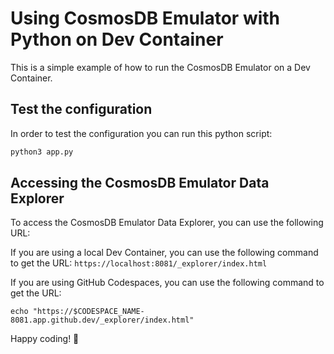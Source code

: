 # Using CosmosDB Emulator with Python on Dev Container

This is a simple example of how to run the CosmosDB Emulator on a Dev Container.

## Test the configuration

In order to test the configuration you can run this python script:

```bash
python3 app.py
```

## Accessing the CosmosDB Emulator Data Explorer

To access the CosmosDB Emulator Data Explorer, you can use the following URL:

If you are using a local Dev Container, you can use the following command to get the URL: `https://localhost:8081/_explorer/index.html`


If you are using GitHub Codespaces, you can use the following command to get the URL:

```
echo "https://$CODESPACE_NAME-8081.app.github.dev/_explorer/index.html"
```

Happy coding! 🚀
